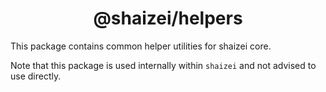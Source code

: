 <h1 align="center">@shaizei/helpers</h1>

<p>This package contains common helper utilities for shaizei core.</p>

Note that this package is used internally within `shaizei` and not advised to use directly.
